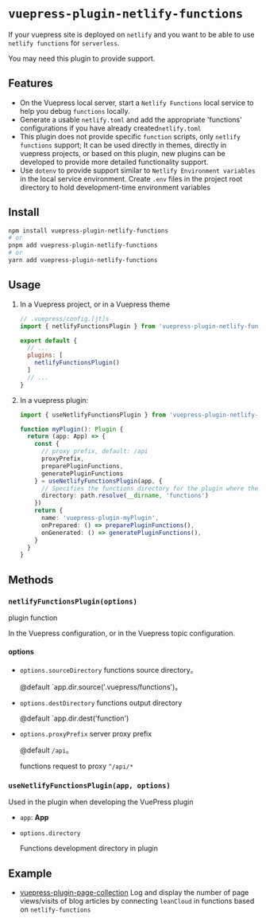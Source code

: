 # `vuepress-plugin-netlify-functions`

If your vuepress site is deployed on `netlify` and you want to be able to use `netlify functions` for `serverless`.

You may need this plugin to provide support.

## Features

- On the Vuepress local server, start a `Netlify Functions` local service to help you debug `functions` locally.
- Generate a usable `netlify.toml` and add the appropriate 'functions' configurations if you have already created`netlify.toml`
- This plugin does not provide specific `function` scripts, only `netlify functions` support;
  It can be used directly in themes, directly in vuepress projects, or based on this plugin,
  new plugins can be developed to provide more detailed functionality support.
- Use `dotenv` to provide support similar to `Netlify Environment variables` in the local service
  environment. Create `.env` files in the project root directory to hold development-time environment variables

## Install

```sh
npm install vuepress-plugin-netlify-functions
# or
pnpm add vuepress-plugin-netlify-functions
# or
yarn add vuepress-plugin-netlify-functions
```

## Usage

1. In a Vuepress project, or in a Vuepress theme

   ``` js
   // .vuepress/config.[jt]s
   import { netlifyFunctionsPlugin } from 'vuepress-plugin-netlify-functions'

   export default {
     // ...
     plugins: [
       netlifyFunctionsPlugin()
     ]
     // ...
   }
   ```

2. In a vuepress plugin:

   ``` ts
   import { useNetlifyFunctionsPlugin } from 'vuepress-plugin-netlify-functions'

   function myPlugin(): Plugin {
     return (app: App) => {
       const {
         // proxy prefix, default: /api
         proxyPrefix,
         preparePluginFunctions,
         generatePluginFunctions
       } = useNetlifyFunctionsPlugin(app, {
         // Specifies the functions directory for the plugin where the relevant scripts are developed
         directory: path.resolve(__dirname, 'functions')
       })
       return {
         name: 'vuepress-plugin-myPlugin',
         onPrepared: () => preparePluginFunctions(),
         onGenerated: () => generatePluginFunctions(),
       }
     }
   }
   ```

## Methods

### `netlifyFunctionsPlugin(options)`

plugin function

In the Vuepress configuration, or in the Vuepress topic configuration.

#### options

- `options.sourceDirectory` functions source directory。

  @default `app.dir.source('.vuepress/functions')。

- `options.destDirectory` functions output directory

  @default `app.dir.dest('function')

- `options.proxyPrefix` server proxy prefix

  @default `/api`。

  functions request to proxy `^/api/*`

### `useNetlifyFunctionsPlugin(app, options)`

Used in the plugin when developing the VuePress plugin

- `app`: **App**

- `options.directory`

  Functions development directory in plugin

## Example

- [vuepress-plugin-page-collection](https://github.com/pengzhanbo/vuepress-theme-plume/tree/main/packages/plugin-page-collection)
  Log and display the number of page views/visits of blog articles by connecting `leanCloud` in functions based on `netlify-functions`
